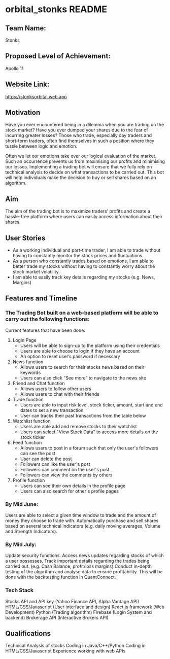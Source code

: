 # orbital_stonks README

## Team Name: 
Stonks

## Proposed Level of Achievement: 
Apollo 11

## Website Link:
https://stonksorbital.web.app

## Motivation 

Have you ever encountered being in a dilemma when you are trading on the stock market? Have you ever dumped your shares due to the fear of incurring greater losses? Those who trade, especially day traders and short-term traders, often find themselves in such a position where they tussle between logic and emotion. 

Often we let our emotions take over our logical evaluation of the market. Such an occurrence prevents us from maximising our profits and minimising our losses. Implementing a trading bot will ensure that we fully rely on technical analysis to decide on what transactions to be carried out. This bot will help individuals make the decision to buy or sell shares based on an algorithm.

## Aim 

The aim of the trading bot is to maximize traders’ profits and create a hassle-free platform where users can easily access information about their shares. 

## User Stories

- As a working individual and part-time trader, I am able to trade without having to constantly monitor the stock prices and fluctuations.
- As a person who constantly trades based on emotions, I am able to better trade my stocks without having to constantly worry about the stock market volatility.
- I am able to easily track key details regarding my stocks (e.g. News, Margins)

## Features and Timeline

### The Trading Bot built on a web-based platform will be able to carry out the following functions:

Current features that have been done:
1. Login Page
   - Users will be able to sign-up to the platform using their credentials
   - Users are able to choose to login if they have an account
   - An option to reset user’s password if necessary
2. News function
   - Allows users to search for their stocks news based on their keywords
   - Users can also click “See more” to navigate to the news site
3. Friend and Chat function
   - Allows users to follow other users
   - Allows users to chat with their friends
4. Trade function
   - Users are able to input risk level, stock ticker, amount, start and end dates to set a new transaction
   - User can tracks their past transactions from the table below
5. Watchlist function
   - Users are able add and remove stocks to their watchlist
   - Users can select "View Stock Data" to access more details on the stock ticker
6. Feed function
   - Allows users to post in a forum such that only the user's followers can see the post
   - User can delete the post
   - Followers can like the user's post
   - Followers can comment on the user's post
   - Followers can view the comments by others
7. Profile function
   - Users can see their own details in the profile page
   - Users can also search for other's profile pages

### By Mid June:
Users are able to select a given time window to trade and the amount of money they choose to trade with.
Automatically purchase and sell shares based on several technical indicators (e.g. daily moving averages, Volume and Strength Indicators). 

### By Mid July:
Update security functions.
Access news updates regarding stocks of which a user possesses.
Track important details regarding the trades being carried out. (e.g. Cash Balance, profit/loss margins)
Conduct in-depth testing of the algorithm and analyse data to ensure profitability. This will be done with the backtesting function in QuantConnect.

### Tech Stack

Stocks API and API key (Yahoo Finance API, Alpha Vantage API)
HTML/CSS/Javascript (User interface and design)
React.js framework (Web Development)
Python (Trading algorithm)
Firebase (Login System and backend)
Brokerage API (Interactive Brokers API)


## Qualifications

Technical Analysis of stocks
Coding in Java/C++/Python
Coding in HTML/CSS/Javascript
Experience working with web APIs

